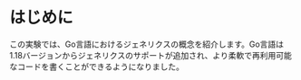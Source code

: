 # はじめに

この実験では、Go言語におけるジェネリクスの概念を紹介します。Go言語は1.18バージョンからジェネリクスのサポートが追加され、より柔軟で再利用可能なコードを書くことができるようになりました。

